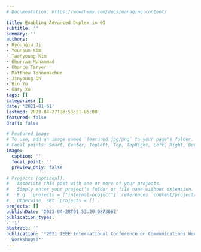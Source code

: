```yaml
---
# Documentation: https://wowchemy.com/docs/managing-content/

title: Enabling Advanced Duplex in 6G
subtitle: ''
summary: ''
authors:
- Hyoungju Ji
- Younsun Kim
- Taehyoung Kim
- Khurram Muhammad
- Chance Tarver
- Matthew Tonnemacher
- Jinyoung Oh
- Bin Yu
- Gary Xu
tags: []
categories: []
date: '2021-01-01'
lastmod: 2023-04-27T20:53:21-05:00
featured: false
draft: false

# Featured image
# To use, add an image named `featured.jpg/png` to your page's folder.
# Focal points: Smart, Center, TopLeft, Top, TopRight, Left, Right, BottomLeft, Bottom, BottomRight.
image:
  caption: ''
  focal_point: ''
  preview_only: false

# Projects (optional).
#   Associate this post with one or more of your projects.
#   Simply enter your project's folder or file name without extension.
#   E.g. `projects = ["internal-project"]` references `content/project/deep-learning/index.md`.
#   Otherwise, set `projects = []`.
projects: []
publishDate: '2023-04-28T01:53:20.087306Z'
publication_types:
- '1'
abstract: ''
publication: '*2021 IEEE International Conference on Communications Workshops (ICC
  Workshops)*'
---
```

